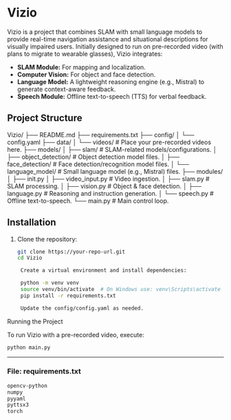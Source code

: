 # Vizio

Vizio is a project that combines SLAM with small language models to provide real-time navigation assistance and situational descriptions for visually impaired users. Initially designed to run on pre-recorded video (with plans to migrate to wearable glasses), Vizio integrates:

- **SLAM Module:** For mapping and localization.
- **Computer Vision:** For object and face detection.
- **Language Model:** A lightweight reasoning engine (e.g., Mistral) to generate context-aware feedback.
- **Speech Module:** Offline text-to-speech (TTS) for verbal feedback.

## Project Structure

Vizio/ ├── README.md ├── requirements.txt ├── config/ │ └── config.yaml ├── data/ │ └── videos/ # Place your pre-recorded videos here. ├── models/ │ ├── slam/ # SLAM-related models/configurations. │ ├── object_detection/ # Object detection model files. │ ├── face_detection/ # Face detection/recognition model files. │ └── language_model/ # Small language model (e.g., Mistral) files. ├── modules/ │ ├── init.py │ ├── video_input.py # Video ingestion. │ ├── slam.py # SLAM processing. │ ├── vision.py # Object & face detection. │ ├── language.py # Reasoning and instruction generation. │ └── speech.py # Offline text-to-speech. └── main.py # Main control loop.


## Installation

1. Clone the repository:
   ```bash
   git clone https://your-repo-url.git
   cd Vizio

    Create a virtual environment and install dependencies:

    python -m venv venv
    source venv/bin/activate  # On Windows use: venv\Scripts\activate
    pip install -r requirements.txt

    Update the config/config.yaml as needed.

Running the Project

To run Vizio with a pre-recorded video, execute:

```bash
python main.py
```


---

### File: requirements.txt

```txt
opencv-python
numpy
pyyaml
pyttsx3
torch
